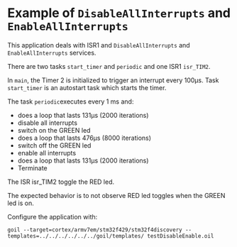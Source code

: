 # Example of `DisableAllInterrupts` and `EnableAllInterrupts`

This application deals with ISR1 and `DisableAllInterrupts` and `EnableAllInterrupts` services.

There are two tasks `start_timer` and `periodic` and one ISR1 `isr_TIM2`.

In `main`, the Timer 2 is initialized to trigger an interrupt every 100µs. Task `start_timer` is an autostart task which starts the timer.

The task `periodic`executes every 1 ms and:

* does a loop that lasts 131µs (2000 iterations) 
* disable all interrupts
* switch on the GREEN led
* does a loop that lasts 476µs (8000 iterations)
* switch off the GREEN led
* enable all interrupts
* does a loop that lasts 131µs (2000 iterations) 
* Terminate

The ISR isr_TIM2 toggle the RED led.

The expected behavior is to not observe RED led toggles when the GREEN led is on.

Configure the application with:

```
goil --target=cortex/armv7em/stm32f429/stm32f4discovery --templates=../../../../../../goil/templates/ testDisableEnable.oil
```
